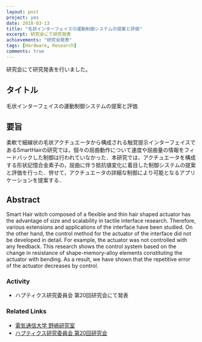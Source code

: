 ```yaml
---
layout: post
project: yes
date: 2018-03-13
title: "毛状インターフェイスの運動制御システムの提案と評価"
excerpt: 研究会にて研究発表
achievements: "研究会発表"
tags: [Hardware, Research]
comments: true
---
```


研究会にて研究発表を行いました。

## タイトル

毛状インターフェイスの運動制御システムの提案と評価

## 要旨

柔軟で細線状の毛状アクチュエータから構成される触覚提示インターフェイスであるSmartHairの研究では，個々の屈曲動作について速度や屈曲量の情報をフィードバックした制御は行われていなかった．本研究では、アクチュエータを構成する形状記憶合金素子の，屈曲に伴う抵抗値変化に着目した制御システムの提案と評価を行った．併せて，アクチュエータの詳細な制御により可能となるアプリケーションを提案する．

## Abstract

Smart Hair witch composed of a flexible and thin hair shaped actuator has the advantage of size and scalability in tactile interface research. Therefore, various extensions and applications of the interface have been studied. On the other hand, the control method for the actuator of the interface did not be developed in detail. For example, the actuator was not controlled with any feedback. This research shows the control system based on the change in resistance of shape-memory-alloy elements constituting the actuator with bending. As a result, we have shown that the repetitive error of the actuator decreases by control. 


### Activity

* ハプティクス研究委員会 第20回研究会にて発表

### Related Links

* [電気通信大学 野嶋研究室](http://www.nojilab.org/)
* [ハプティクス研究委員会 第20回研究会](http://sighaptics.org/index.php?%E7%AC%AC20%E5%9B%9E%E7%A0%94%E7%A9%B6%E4%BC%9A)